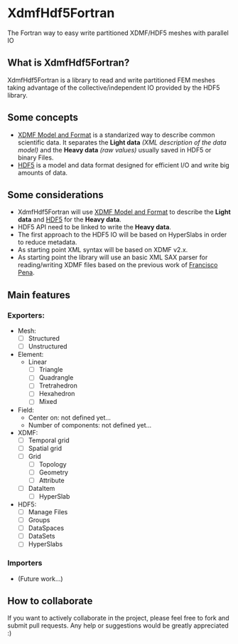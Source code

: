 # XdmfHdf5Fortran
The Fortran way to easy write partitioned XDMF/HDF5 meshes with parallel IO

## What is XdmfHdf5Fortran?
XdmfHdf5Fortran is a library to read and write partitioned FEM meshes taking advantage of the collective/independent IO provided by the HDF5 library. 

## Some concepts
* [XDMF Model and Format](http://www.xdmf.org/index.php/XDMF_Model_and_Format) is a standarized way to describe common scientific data. It separates the **Light data** *(XML description of the data model)* and the **Heavy data** *(raw values)* usually saved in HDF5 or binary Files.
* [HDF5](https://www.hdfgroup.org/HDF5) is a model and data format designed for efficient I/O and write big amounts of data.

## Some considerations
* XdmfHdf5Fortran will use [XDMF Model and Format](http://www.xdmf.org/index.php/XDMF_Model_and_Format) to describe the **Light data** and [HDF5](https://www.hdfgroup.org/HDF5) for the **Heavy data**.
* HDF5 API need to be linked to write the **Heavy data**.
* The first approach to the HDF5 IO will be based on HyperSlabs in order to reduce metadata.
* As starting point XML syntax will be based on XDMF v2.x.
* As starting point the library will use an basic XML SAX parser for reading/writing XDMF files based on the previous work of [Francisco Pena](http://sourceforge.net/u/franpena/profile).

## Main features

### Exporters:
  * Mesh:
    * [ ] Structured
    * [ ] Unstructured
  * Element:
    * Linear
      * [ ] Triangle
      * [ ] Quadrangle
      * [ ] Tretrahedron
      * [ ] Hexahedron
      * [ ] Mixed
  * Field:
    * Center on: not defined yet...
    * Number of components: not defined yet...
  * XDMF:
    * [ ] Temporal grid
    * [ ] Spatial grid
    * [ ] Grid
      * [ ] Topology
      * [ ] Geometry
      * [ ] Attribute
    * [ ] DataItem
      * [ ] HyperSlab
  * HDF5:
    * [ ] Manage Files
    * [ ] Groups
    * [ ] DataSpaces
    * [ ] DataSets
    * [ ] HyperSlabs

### Importers
  * (Future work...)

## How to collaborate
If you want to actively collaborate in the project, please feel free to fork and submit pull requests.
Any help or suggestions would be greatly appreciated :)
